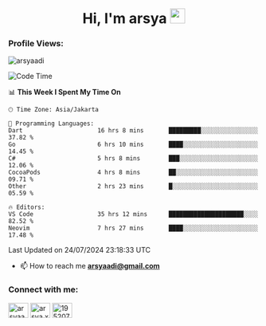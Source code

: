 <h1 align="center">Hi, I'm arsya 
  <img src="https://media.giphy.com/media/hvRJCLFzcasrR4ia7z/giphy.gif" width="30px"/>
</h1>

<p align="left"> <h3>Profile Views:</h3> <img src="https://komarev.com/ghpvc/?username=arsyaadi&label=Profile%20views&color=0e75b6&style=flat" alt="arsyaadi" /> </p>

<!--START_SECTION:waka-->
![Code Time](http://img.shields.io/badge/Code%20Time-2%2C995%20hrs%2058%20mins-blue)

📊 **This Week I Spent My Time On** 

```text
🕑︎ Time Zone: Asia/Jakarta

💬 Programming Languages: 
Dart                     16 hrs 8 mins       █████████░░░░░░░░░░░░░░░░   37.82 % 
Go                       6 hrs 10 mins       ████░░░░░░░░░░░░░░░░░░░░░   14.45 % 
C#                       5 hrs 8 mins        ███░░░░░░░░░░░░░░░░░░░░░░   12.06 % 
CocoaPods                4 hrs 8 mins        ██░░░░░░░░░░░░░░░░░░░░░░░   09.71 % 
Other                    2 hrs 23 mins       █░░░░░░░░░░░░░░░░░░░░░░░░   05.59 % 

🔥 Editors: 
VS Code                  35 hrs 12 mins      █████████████████████░░░░   82.52 % 
Neovim                   7 hrs 27 mins       ████░░░░░░░░░░░░░░░░░░░░░   17.48 % 
```


 Last Updated on 24/07/2024 23:18:33 UTC
<!--END_SECTION:waka-->

- 📫 How to reach me **arsyaadi@gmail.com**


<h3 align="left">Connect with me:</h3>
<p align="left">
<a href="https://linkedin.com/in/arsyaadi" target="blank"><img align="center" src="https://raw.githubusercontent.com/rahuldkjain/github-profile-readme-generator/master/src/images/icons/Social/linked-in-alt.svg" alt="arsyaadi" height="30" width="40" /></a>
<a href="https://fb.com/arsya.xkz" target="blank"><img align="center" src="https://raw.githubusercontent.com/rahuldkjain/github-profile-readme-generator/master/src/images/icons/Social/facebook.svg" alt="arsya.xkz" height="30" width="40" /></a>
<a href="https://stackoverflow.com/users/19520749" target="blank"><img align="center" src="https://raw.githubusercontent.com/rahuldkjain/github-profile-readme-generator/master/src/images/icons/Social/stack-overflow.svg" alt="19520749" height="30" width="40" /></a>
</p>
